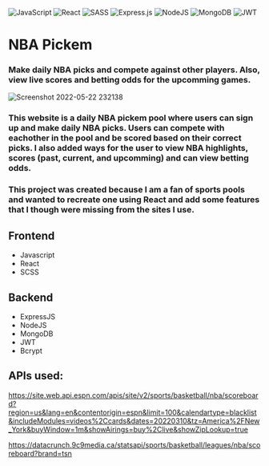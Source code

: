 ![JavaScript](https://img.shields.io/badge/javascript-%23323330.svg?style=for-the-badge&logo=javascript&logoColor=%23F7DF1E)
![React](https://img.shields.io/badge/react-%2320232a.svg?style=for-the-badge&logo=react&logoColor=%2361DAFB)
![SASS](https://img.shields.io/badge/SASS-hotpink.svg?style=for-the-badge&logo=SASS&logoColor=white)
![Express.js](https://img.shields.io/badge/express.js-%23404d59.svg?style=for-the-badge&logo=express&logoColor=%2361DAFB)
![NodeJS](https://img.shields.io/badge/node.js-6DA55F?style=for-the-badge&logo=node.js&logoColor=white)
![MongoDB](https://img.shields.io/badge/MongoDB-%234ea94b.svg?style=for-the-badge&logo=mongodb&logoColor=white)
	![JWT](https://img.shields.io/badge/JWT-black?style=for-the-badge&logo=JSON%20web%20tokens)
 
# NBA Pickem 
### Make daily NBA picks and compete against other players. Also, view live scores and betting odds for the upcomming games.

![Screenshot 2022-05-22 232138](https://user-images.githubusercontent.com/84540947/169756088-14dc2fc5-cd1f-4c0d-86e3-14f01765e069.png)


### This website is a daily NBA pickem pool where users can sign up and make daily NBA picks. Users can compete with eachother in the pool and be scored based on their correct picks. I also added ways for the user to view NBA highlights, scores (past, current, and upcomming) and can view betting odds. 
### This project was created because I am a fan of sports pools and wanted to recreate one using React and add some features that I though were missing from the sites I use.


 ## Frontend
  - Javascript
  - React
  - SCSS
 ## Backend
  - ExpressJS
  - NodeJS
  - MongoDB
  - JWT
  - Bcrypt

## APIs used:
https://site.web.api.espn.com/apis/site/v2/sports/basketball/nba/scoreboard?region=us&lang=en&contentorigin=espn&limit=100&calendartype=blacklist&includeModules=videos%2Ccards&dates=20220310&tz=America%2FNew_York&buyWindow=1m&showAirings=buy%2Clive&showZipLookup=true

https://datacrunch.9c9media.ca/statsapi/sports/basketball/leagues/nba/scoreboard?brand=tsn
